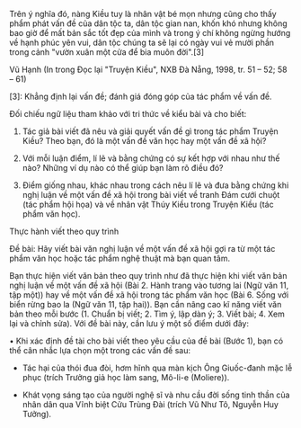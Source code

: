 Trên ý nghĩa đó, nàng Kiều tuy là nhân vật bé mọn nhưng cũng cho thấy phẩm phát vấn đề của dân tộc ta, dân tộc gian nan, khốn khó nhưng không bao giờ để mất bản sắc tốt đẹp của mình và trong ý chí không ngừng hướng về hạnh phúc yên vui, dân tộc chúng ta sẽ lại có ngày vui vẻ mười phần trong cảnh "vườn xuân một cửa để bia muôn đời".[3]

Vũ Hạnh
(In trong Đọc lại "Truyện Kiều", NXB Đà Nẵng,
1998, tr. 51 – 52; 58 – 61)

[3]: Khẳng định lại vấn đề; đánh giá đóng góp của tác phẩm về vấn đề.

Đối chiếu ngữ liệu tham khảo với tri thức về kiểu bài và cho biết:

1. Tác giả bài viết đã nêu và giải quyết vấn đề gì trong tác phẩm Truyện Kiều? Theo bạn, đó là một vấn đề văn học hay một vấn đề xã hội?

2. Với mỗi luận điểm, lí lẽ và bằng chứng có sự kết hợp với nhau như thế nào? Những ví dụ nào có thể giúp bạn làm rõ điều đó?

3. Điểm giống nhau, khác nhau trong cách nêu lí lẽ và đưa bằng chứng khi nghị luận về một vấn đề xã hội trong bài viết về tranh Đám cưới chuột (tác phẩm hội họa) và về nhân vật Thúy Kiều trong Truyện Kiều (tác phẩm văn học).

Thực hành viết theo quy trình

Đề bài:
Hãy viết bài văn nghị luận về một vấn đề xã hội gợi ra từ một tác phẩm văn học hoặc tác phẩm nghệ thuật mà bạn quan tâm.

Bạn thực hiện viết văn bản theo quy trình như đã thực hiện khi viết văn bản nghị luận về một vấn đề xã hội (Bài 2. Hành trang vào tương lai (Ngữ văn 11, tập một)) hay về một vấn đề xã hội trong tác phẩm văn học (Bài 6. Sống với biển rừng bao la (Ngữ văn 11, tập hai)). Bạn cần nâng cao kĩ năng viết văn bản theo mỗi bước (1. Chuẩn bị viết; 2. Tìm ý, lập dàn ý; 3. Viết bài; 4. Xem lại và chỉnh sửa). Với đề bài này, cần lưu ý một số điểm dưới đây:

• Khi xác định đề tài cho bài viết theo yêu cầu của đề bài (Bước 1), bạn có thể cân nhắc lựa chọn một trong các vấn đề sau:

- Tác hại của thói đua đòi, hơm hĩnh qua màn kịch Ông Giuốc-đanh mặc lễ phục (trích Trưởng giả học làm sang, Mô-li-e (Moliere)).

- Khát vọng sáng tạo của người nghệ sĩ và nhu cầu đời sống tinh thần của nhân dân qua Vĩnh biệt Cửu Trùng Đài (trích Vũ Như Tô, Nguyễn Huy Tưởng).